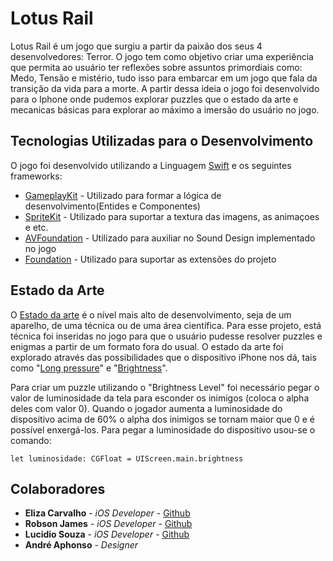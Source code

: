 # Lotus Rail
 
Lotus Rail é um jogo que surgiu a partir da paixão dos seus 4 desenvolvedores: Terror. O jogo tem como objetivo criar uma experiência que permita ao usuário ter reflexões sobre assuntos primordiais como: Medo, Tensão e mistério, tudo isso para embarcar em um jogo que fala da transição da vida para a morte. A partir dessa ideia o jogo foi desenvolvido para o Iphone onde pudemos explorar puzzles que o estado da arte e mecanicas básicas para explorar ao máximo a imersão do usuário no jogo. 

## Tecnologias Utilizadas para o Desenvolvimento

O jogo foi desenvolvido utilizando a Linguagem [Swift](https://swift.org) e os seguintes frameworks:

* [GameplayKit](https://developer.apple.com/documentation/gameplaykit) - Utilizado para formar a lógica de desenvolvimento(Entides e Componentes) 
* [SpriteKit](https://developer.apple.com/spritekit/) - Utilizado para suportar a textura das imagens, as animaçoes e etc. 
* [AVFoundation](https://developer.apple.com/av-foundation/) - Utilizado para auxiliar no Sound Design implementado no jogo
* [Foundation](https://developer.apple.com/documentation/foundation) - Utilizado para suportar as extensões do projeto

## Estado da Arte 

O [Estado da arte](https://pt.wikipedia.org/wiki/Estado_da_arte) é o nível mais alto de desenvolvimento, seja de um aparelho, de uma técnica ou de uma área científica. Para esse projeto, está técnica foi inseridas no jogo para que o usuário pudesse resolver puzzles e enigmas a partir de um formato fora do usual. O estado da arte foi explorado através das possibilidades que o dispositivo iPhone nos dá, tais como "[Long pressure](https://developer.apple.com/documentation/uikit/touches_presses_and_gestures/handling_uikit_gestures/handling_long-press_gestures)" e "[Brightness](https://developer.apple.com/documentation/uikit/uiscreen/1617830-brightness)". 

Para criar um puzzle utilizando o "Brightness Level" foi necessário pegar o valor de luminosidade da tela para esconder os inimigos (coloca o alpha deles com valor 0). Quando o jogador aumenta a luminosidade do dispositivo acima de 60% o alpha dos inimigos se tornam maior que 0 e é possível enxergá-los.
Para pegar a luminosidade do dispositivo usou-se o comando:

```
let luminosidade: CGFloat = UIScreen.main.brightness
```

## Colaboradores

* **Eliza Carvalho** - *iOS Developer* - [Github](https://github.com/eliza-pc)
* **Robson James** - *iOS Developer* - [Github](https://github.com/James-1997)
* **Lucidio Souza** - *iOS Developer* - [Github](https://github.com/LucidioABS)
* **André Aphonso** - *Designer* 



